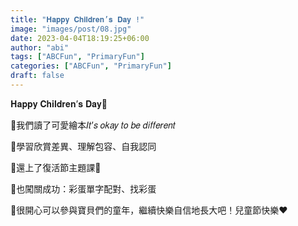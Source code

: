 ```yaml
---
title: "𝐇𝐚𝐩𝐩𝐲 𝐂𝐡𝐢𝐥𝐝𝐫𝐞𝐧’𝐬 𝐃𝐚𝐲 !"
image: "images/post/08.jpg"
date: 2023-04-04T18:19:25+06:00
author: "abi"
tags: ["ABCFun", "PrimaryFun"]
categories: ["ABCFun", "PrimaryFun"]
draft: false
---
```


𝐇𝐚𝐩𝐩𝐲 𝐂𝐡𝐢𝐥𝐝𝐫𝐞𝐧’𝐬 𝐃𝐚𝐲🧸

🔸我們讀了可愛繪本𝐼𝑡’𝑠 𝑜𝑘𝑎𝑦 𝑡𝑜 𝑏𝑒 𝑑𝑖𝑓𝑓𝑒𝑟𝑒𝑛𝑡 

🔹學習欣賞差異、理解包容、自我認同

🔸還上了復活節主題課🐰

🔹也闖關成功：彩蛋單字配對、找彩蛋

📢很開心可以參與寶貝們的童年，繼續快樂自信地長大吧！兒童節快樂❤️